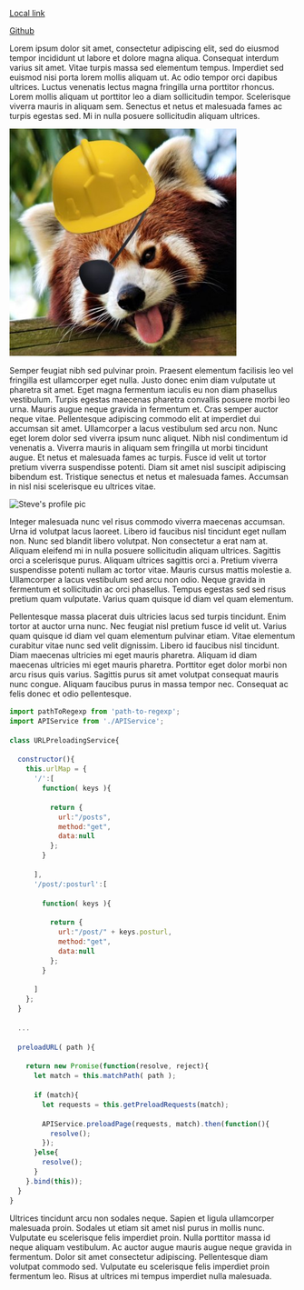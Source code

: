 
[Local link](media/example.json)

[Github](https://www.github.com/)

Lorem ipsum dolor sit amet, consectetur adipiscing elit, sed do eiusmod tempor incididunt ut labore et dolore magna aliqua. Consequat interdum varius sit amet. Vitae turpis massa sed elementum tempus. Imperdiet sed euismod nisi porta lorem mollis aliquam ut. Ac odio tempor orci dapibus ultrices. Luctus venenatis lectus magna fringilla urna porttitor rhoncus. Lorem mollis aliquam ut porttitor leo a diam sollicitudin tempor. Scelerisque viverra mauris in aliquam sem. Senectus et netus et malesuada fames ac turpis egestas sed. Mi in nulla posuere sollicitudin aliquam ultrices.

![Haamyu's profile picture was the first one I saw for testing images.](media/test.jpg)

Semper feugiat nibh sed pulvinar proin. Praesent elementum facilisis leo vel fringilla est ullamcorper eget nulla. Justo donec enim diam vulputate ut pharetra sit amet. Eget magna fermentum iaculis eu non diam phasellus vestibulum. Turpis egestas maecenas pharetra convallis posuere morbi leo urna. Mauris augue neque gravida in fermentum et. Cras semper auctor neque vitae. Pellentesque adipiscing commodo elit at imperdiet dui accumsan sit amet. Ullamcorper a lacus vestibulum sed arcu non. Nunc eget lorem dolor sed viverra ipsum nunc aliquet. Nibh nisl condimentum id venenatis a. Viverra mauris in aliquam sem fringilla ut morbi tincidunt augue. Et netus et malesuada fames ac turpis. Fusce id velit ut tortor pretium viverra suspendisse potenti. Diam sit amet nisl suscipit adipiscing bibendum est. Tristique senectus et netus et malesuada fames. Accumsan in nisl nisi scelerisque eu ultrices vitae.

![Steve's profile pic](https://avatars0.githubusercontent.com/u/6619205?s=400&v=4)

Integer malesuada nunc vel risus commodo viverra maecenas accumsan. Urna id volutpat lacus laoreet. Libero id faucibus nisl tincidunt eget nullam non. Nunc sed blandit libero volutpat. Non consectetur a erat nam at. Aliquam eleifend mi in nulla posuere sollicitudin aliquam ultrices. Sagittis orci a scelerisque purus. Aliquam ultrices sagittis orci a. Pretium viverra suspendisse potenti nullam ac tortor vitae. Mauris cursus mattis molestie a. Ullamcorper a lacus vestibulum sed arcu non odio. Neque gravida in fermentum et sollicitudin ac orci phasellus. Tempus egestas sed sed risus pretium quam vulputate. Varius quam quisque id diam vel quam elementum.

Pellentesque massa placerat duis ultricies lacus sed turpis tincidunt. Enim tortor at auctor urna nunc. Nec feugiat nisl pretium fusce id velit ut. Varius quam quisque id diam vel quam elementum pulvinar etiam. Vitae elementum curabitur vitae nunc sed velit dignissim. Libero id faucibus nisl tincidunt. Diam maecenas ultricies mi eget mauris pharetra. Aliquam id diam maecenas ultricies mi eget mauris pharetra. Porttitor eget dolor morbi non arcu risus quis varius. Sagittis purus sit amet volutpat consequat mauris nunc congue. Aliquam faucibus purus in massa tempor nec. Consequat ac felis donec et odio pellentesque.

```javascript
import pathToRegexp from 'path-to-regexp';
import APIService from './APIService';

class URLPreloadingService{

  constructor(){
    this.urlMap = {
      '/':[
        function( keys ){

          return {
            url:"/posts",
            method:"get",
            data:null
          };
        }

      ],
      '/post/:posturl':[

        function( keys ){

          return {
            url:"/post/" + keys.posturl,
            method:"get",
            data:null
          };
        }

      ]
    };
  }

  ...

  preloadURL( path ){

    return new Promise(function(resolve, reject){
      let match = this.matchPath( path );

      if (match){
        let requests = this.getPreloadRequests(match);

        APIService.preloadPage(requests, match).then(function(){
          resolve();
        });
      }else{
        resolve();
      }
    }.bind(this));  
  }
}
```

Ultrices tincidunt arcu non sodales neque. Sapien et ligula ullamcorper malesuada proin. Sodales ut etiam sit amet nisl purus in mollis nunc. Vulputate eu scelerisque felis imperdiet proin. Nulla porttitor massa id neque aliquam vestibulum. Ac auctor augue mauris augue neque gravida in fermentum. Dolor sit amet consectetur adipiscing. Pellentesque diam volutpat commodo sed. Vulputate eu scelerisque felis imperdiet proin fermentum leo. Risus at ultrices mi tempus imperdiet nulla malesuada.
